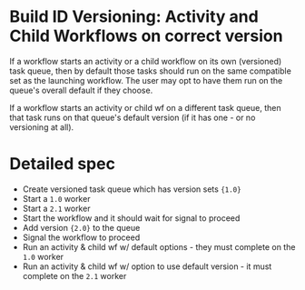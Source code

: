 # Build ID Versioning: Activity and Child Workflows on correct version

If a workflow starts an activity or a child workflow on its own (versioned) task queue, then by
default those tasks should run on the same compatible set as the launching workflow. The user may
opt to have them run on the queue's overall default if they choose.

If a workflow starts an activity or child wf on a different task queue, then that task runs on that
queue's default version (if it has one - or no versioning at all).

# Detailed spec

* Create versioned task queue which has version sets `{1.0}` 
* Start a `1.0` worker
* Start a `2.1` worker
* Start the workflow and it should wait for signal to proceed
* Add version `{2.0}` to the queue
* Signal the workflow to proceed
* Run an activity & child wf w/ default options - they must complete on the `1.0` worker
* Run an activity & child wf w/ option to use default version - it must complete on the `2.1` worker
